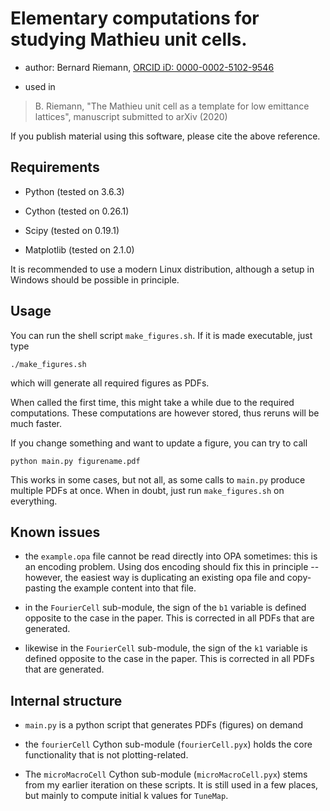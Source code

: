 # Elementary computations for studying Mathieu unit cells.

* author: Bernard Riemann, [ORCID iD: 0000-0002-5102-9546](https://orcid.org/0000-0002-5102-9546)

* used in

> B. Riemann, "The Mathieu unit cell as a template for low emittance lattices", manuscript submitted to arXiv (2020)

If you publish material using this software, please cite the above reference.

## Requirements

* Python (tested on 3.6.3)

* Cython (tested on 0.26.1)

* Scipy (tested on 0.19.1)

* Matplotlib (tested on 2.1.0)

It is recommended to use a modern Linux distribution, although a setup in Windows should be possible in principle.

## Usage

You can run the shell script `make_figures.sh`. If it is made executable, just type

    ./make_figures.sh
    
which will generate all required figures as PDFs.

When called the first time, this might take a while due to the required computations. These computations are however stored, thus reruns will be much faster. 

If you change something and want to update a figure, you can try to call 

    python main.py figurename.pdf
   
This works in some cases, but not all, as some calls to `main.py` produce multiple PDFs at once. When in doubt, just run `make_figures.sh` on everything.


## Known issues

* the `example.opa` file cannot be read directly into OPA sometimes: this is an encoding problem. Using dos encoding should fix this in principle -- however, the easiest way is duplicating an existing opa file and copy-pasting the example content into that file.

* in the `FourierCell` sub-module, the sign of the `b1` variable is defined opposite to the case in the paper. This is corrected in all PDFs that are generated.

* likewise in the `FourierCell` sub-module, the sign of the `k1` variable is defined opposite to the case in the paper. This is corrected in all PDFs that are generated.


## Internal structure

* `main.py` is a python script that generates PDFs (figures) on demand

* the `fourierCell` Cython sub-module (`fourierCell.pyx`) holds the core functionality that is not plotting-related.
 
* The `microMacroCell` Cython sub-module (`microMacroCell.pyx`) stems from my earlier iteration on these scripts. It is still used in a few places, but mainly to compute initial k values for `TuneMap`.

